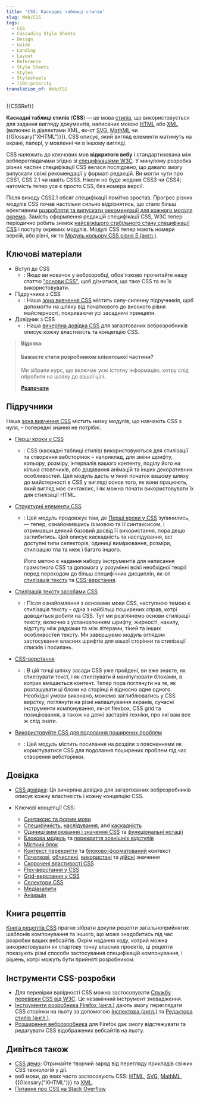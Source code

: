 ```yaml
---
title: 'CSS: Каскадні таблиці стилів'
slug: Web/CSS
tags:
  - CSS
  - Cascading Style Sheets
  - Design
  - Guide
  - Landing
  - Layout
  - Reference
  - Style Sheets
  - Styles
  - Stylesheets
  - l10n:priority
translation_of: Web/CSS
---
```


{{CSSRef}}

**Каскадні таблиці стилів** (**CSS**) — це мова [стилів](docs/Web/API/StyleSheet), що використовується для задання вигляду документів, написаних мовою [HTML](/uk/docs/Web/HTML) або [XML](/uk/docs/Web/XML/XML_introduction) (включно із діалектами XML, як-от [SVG](/uk/docs/Web/SVG), [MathML](/uk/docs/Web/MathML) чи {{Glossary("XHTML")}}). CSS описує, який вигляд елементи матимуть на екрані, папері, у мовленні чи в іншому вигляді.

CSS належить до ключових мов **відкритого вебу** і стандартизована між вебпереглядачами згідно зі [специфікаціями W3C](https://www.w3.org/Style/CSS/#specs). У минулому розробка різних частин специфікації CSS велася послідовно, що давало змогу випускати свіжі рекомендації у форматі редакцій. Ви могли чути про CSS1, CSS 2.1 чи навіть CSS3. Ніколи не буде жодних CSS3 чи CSS4; натомість тепер усе є просто CSS, без номера версії.

Після виходу CSS2.1 обсяг специфікації помітно зростав. Прогрес різних модулів CSS почав настільки сильно відрізнятись, що стало більш ефективним [розробляти та випускати рекомендації для кожного модуля окремо](https://www.w3.org/Style/CSS/current-work). Замість оформлення редакцій специфікації CSS, W3C тепер періодично робить знімок [найсвіжішого стабільного стану специфікації CSS](https://www.w3.org/TR/css/) і поступу окремих модулів. Модулі CSS тепер мають номери версій, або рівні, як то [Модуль кольору CSS рівня 5 (англ.)](https://drafts.csswg.org/css-color-5/).

## Ключові матеріали

- Вступ до CSS
  - : Якщо ви новачок у веброзробці, обов'язково прочитайте нашу статтю ["основи CSS"](/uk/docs/Learn/Getting_started_with_the_web/CSS_basics), щоб дізнатися, що таке CSS та як їх використовувати.
- Підручники з CSS
  - : Наша [зона вивчення CSS](/uk/docs/Learn/CSS) містить силу-силенну підручників, щоб допомогти на шляху від початкового до високого рівня майстерності, покриваючи усі засадничі принципи.
- Довідник з CSS
  - : Наша [вичерпна довідка CSS](/uk/docs/Web/CSS/Reference) для загартованих веброзробників описує кожну властивість та концепцію CSS.

> **Відозва:**
>
> #### Бажаєте стати розробником клієнтської частини?
>
> Ми зібрали курс, що включає усю істотну інформацію, котру слід обробити на шляху до вашої цілі.
>
> [**Розпочати**](/uk/docs/Learn/Front-end_web_developer)

## Підручники

Наша [зона вивчення CSS](/uk/docs/Learn/CSS) містить низку модулів, що навчають CSS з нуля, – попередні знання не потрібні.

- [Перші кроки у CSS](/uk/docs/Learn/CSS/First_steps)
  - : CSS (каскадні таблиці стилів) використовуються для стилізації та створення вебсторінок – наприклад, для зміни шрифту, кольору, розміру, інтервалів вашого контенту, поділу його на кілька стовпчиків, або додавання анімацій та інших декоративних особливостей. Цей модуль дасть м'який початок вашому шляху до майстерності в CSS у вигляді основ того, як вони працюють, який вигляд має синтаксис, і як можна почати використовувати їх для стилізації HTML.
- [Структурні елементи CSS](/uk/docs/Learn/CSS/Building_blocks)

  - : Цей модуль продовжує там, де [Перші кроки у CSS](/uk/docs/Learn/CSS/First_steps) зупинились, — тепер, ознайомившись із мовою та її синтаксисом, і отримавши деякий базовий досвід її використання, пора дещо заглибитись. Цей описує каскадність та наслідування, всі доступні типи селекторів, одиниці вимірювання, розміри, стилізацію тла та меж і багато іншого.

    Його метою є надання набору інструментів для написання грамотного CSS та допомога у розумінні всієї необхідної теорії перед переходом до більш специфічних дисциплін, як-от [стилізація тексту](/uk/docs/Learn/CSS/Styling_text) та [CSS-верстання](/uk/docs/Learn/CSS/CSS_layout).

- [Стилізація тексту засобами CSS](/uk/docs/Learn/CSS/Styling_text)
  - : Після ознайомлення з основами мови CSS, наступною темою є стилізація тексту – одна з найбільш поширених справ, котрі доводиться робити на CSS. Тут ми розглянемо основи стилізації тексту, включно з установленням шрифту, жирності, нахилу, відступу між рядками та між літерами, тіней та інших особливостей тексту. Ми завершуємо модуль оглядом застосування власних шрифтів для вашої сторінки та стилізації списків і посилань.
- [CSS-верстання](/uk/docs/Learn/CSS/CSS_layout)
  - : В цій точці шляху засади CSS уже пройдені, ви вже знаєте, як стилізувати текст, і як стилізувати й маніпулювати блоками, в котрих вміщається контент. Тепер пора поглянути на те, як розташувати ці блоки на сторінці й відносно одне одного. Необхідні умови виконано, можемо заглиблюватись у CSS верстку, поглянути на різні налаштування екранів, сучасні інструменти компонування, як-от flexbox, CSS grid та позиціювання, а також на деякі застарілі техніки, про які вам все ж слід знати.
- [Використовуйте CSS для подолання поширених проблем](/uk/docs/Learn/CSS/Howto)
  - : Цей модуль містить посилання на розділи з поясненнями як користуватися CSS для подолання поширених проблем під час створення вебсторінки.

## Довідка

- [CSS довідка](/uk/docs/Web/CSS/Reference): Ця вичерпна довідка для загартованих веброзробників описує кожну властивість і кожну концепцію CSS.
- Ключові концепції CSS:

  - [Синтаксис та форми мови](/uk/docs/Web/CSS/Syntax)
  - [Специфічність](/uk/docs/Web/CSS/Specificity), [наслідування](/uk/docs/Web/CSS/inheritance), and [каскадність](/uk/docs/Web/CSS/Cascade)
  - [Одиниці вимірювання і значення CSS](/uk/docs/Web/CSS/CSS_Values_and_Units) та [функціональні нотації](/uk/docs/Web/CSS/CSS_Functions)
  - [Блокова модель](/uk/docs/Web/CSS/CSS_Box_Model/Introduction_to_the_CSS_box_model) та [перекриття зовнішніх відступів](/uk/docs/Web/CSS/CSS_Box_Model/Mastering_margin_collapsing)
  - [Місткий блок](/uk/docs/Web/CSS/Containing_block)
  - [Контекст перекриття](/uk/docs/Web/CSS/CSS_Positioning/Understanding_z_index/The_stacking_context 'Контекст перекриття') та [блоково-форматований](/uk/docs/Web/Guide/CSS/Block_formatting_context 'Контекст блокового форматування') контекст
  - [Початкові](/uk/docs/Web/CSS/initial_value), [обчислені](/uk/docs/Web/CSS/computed_value), [використані](/uk/docs/Web/CSS/used_value) та [дійсні](/uk/docs/Web/CSS/actual_value) значення
  - [Скорочені властивості CSS](/uk/docs/Web/CSS/Shorthand_properties)
  - [Flex-верстання у CSS](/uk/docs/Web/CSS/CSS_Flexible_Box_Layout)
  - [Grid-верстання у CSS](/uk/docs/Web/CSS/CSS_Grid_Layout)
  - [Селектори CSS](/uk/docs/Web/CSS/CSS_Selectors)
  - [Медіазапити](/uk/docs/Web/CSS/Media_Queries)
  - [Анімація](/uk/docs/Web/CSS/animation)

## Книга рецептів

[Книга рецептів CSS](/uk/docs/Web/CSS/Layout_cookbook) прагне зібрати докупи рецепти загальноприйнятих шаблонів компонування та іншого, що може знадобитись під час розробки ваших вебсайтів. Окрім надання коду, котрий можна використовувати як стартову точку власних проєктів, ці рецепти показують різні способи застосування специфікацій компонування, і рішень, котрі можуть бути прийняті розробником.

## Інструменти CSS-розробки

- Для перевірки валідності CSS можна застосовувати [Службу перевірки CSS від W3C](https://jigsaw.w3.org/css-validator/). Це незамінний інструмент зневадження.
- [Інструменти розробника Firefox (англ.)](https://firefox-source-docs.mozilla.org/devtools-user/index.html) дають змогу переглядати CSS сторінки на льоту за допомогою [Інспектора (англ.)](https://firefox-source-docs.mozilla.org/devtools-user/page_inspector/index.html) та [Редактора стилів (англ.)](https://firefox-source-docs.mozilla.org/devtools-user/style_editor/index.html).
- [Розширення веброзробника](https://addons.mozilla.org/uk/firefox/addon/web-developer/) для Firefox дає змогу відстежувати та редагувати CSS відображених вебсайтів на льоту.

## Дивіться також

- [CSS демо](/uk/docs/Web/Demos#css): Отримайте творчий заряд від перегляду прикладів свіжих CSS технологій у дії.
- веб мови, до яких часто застосовують CSS: [HTML](/uk/docs/Web/HTML), [SVG](/uk/docs/Web/SVG), [MathML](/uk/docs/Web/MathML), {{Glossary("XHTML")}} та [XML](/uk/docs/Web/XML/XML_introduction).
- [Питання про CSS на Stack Overflow](https://stackoverflow.com/questions/tagged/css)
